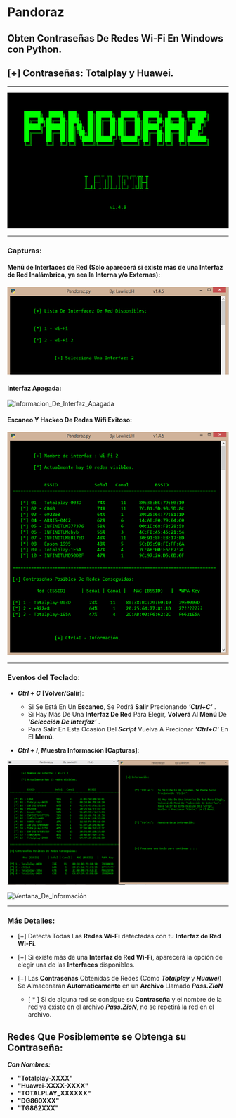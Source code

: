 # Pandoraz
## Obten Contraseñas De Redes Wi-Fi En Windows con Python.
## [+] Contraseñas: Totalplay y Huawei.

- - -

![Banner](Capturas/Banners.png "Banners")

- - -
### Capturas:

#### Menú de Interfaces de Red (Solo aparecerá si existe más de una Interfaz de Red Inalámbrica, ya sea la Interna y/o Externas):

![Menu_Interfaces_De_Red](Capturas/Menu_Interfaces_De_Red.png "Menú Interfaces De Red")

#### Interfaz Apagada:

![Informacion_De_Interfaz_Apagada](Capturas/Información_De_Interfaz_Apagada.png "Información De Interfaz Apagada")

#### Escaneo Y Hackeo De Redes Wifi Exitoso:

![Escaneo_Exitoso](Capturas/Escaneo_Exitoso.png "Escaneo Exitoso")

- - -

### Eventos del Teclado:

* ___Ctrl + C___ __[Volver/Salir]__:

    * Si Se Está En Un __Escaneo__, Se Podrá __Salir__ Precionando ***'Ctrl+C'*** .
    * Si Hay Más De Una __Interfaz De Red__ Para Elegir, __Volverá__ Al __Menú__ De ***'Selección De Interfaz'*** .
    * Para __Salir__ En Esta Ocasión Del ___Script___ Vuelva A Precionar ***'Ctrl+C'*** En El __Menú__.

* ___Ctrl + I___, __Muestra Información [Capturas]__:

![Ctrl+I](Capturas/Ctrl+I.png "Precionando 'Ctrl+I'")


![Ventana_De_Información](Capturas/Ventana_De_Información.png "Ventana De Información")


- - -

### Más Detalles:

* [+] Detecta Todas Las __Redes Wi-Fi__ detectadas con tu __Interfaz de Red Wi-Fi__.

* [+] Si existe más de una __Interfaz de Red Wi-Fi__, aparecerá la opción de elegir una de las __Interfaces__ disponibles.

* [+] Las __Contraseñas__ Obtenidas de Redes (Como ___Totalplay___ y ___Huawei___) Se Almacenarán __Automaticamente__ en un __Archivo__ Llamado ___Pass.ZioN___
  
  * [ \* ] Si de alguna red se consigue su __Contraseña__ y el nombre de la red ya existe en el archivo ___Pass.ZioN___, no se repetirá la red en el archivo.


## Redes Que Posiblemente se Obtenga su Contraseña:

***Con Nombres:***

 * __"Totalplay-XXXX"__
 * __"Huawei-XXXX-XXXX"__
 * __"TOTALPLAY_XXXXXX"__
 * __"DG860XXX"__
 * __"TG862XXX"__

